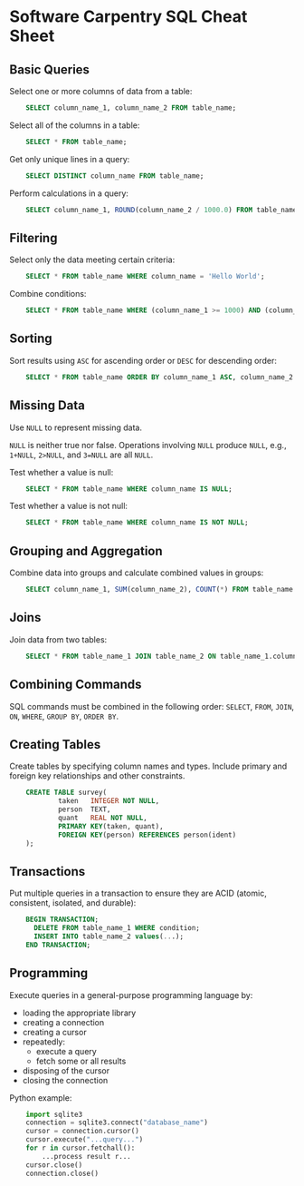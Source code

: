 Software Carpentry SQL Cheat Sheet
==================================

Basic Queries
-------------

Select one or more columns of data from a table:
```sql
    SELECT column_name_1, column_name_2 FROM table_name;
```
Select all of the columns in a table:
```sql
    SELECT * FROM table_name;
```
Get only unique lines in a query:
```sql
    SELECT DISTINCT column_name FROM table_name;
```
Perform calculations in a query:
```sql
    SELECT column_name_1, ROUND(column_name_2 / 1000.0) FROM table_name;
```

Filtering
---------

Select only the data meeting certain criteria:
```sql
    SELECT * FROM table_name WHERE column_name = 'Hello World';
```
Combine conditions:
```sql
    SELECT * FROM table_name WHERE (column_name_1 >= 1000) AND (column_name_2 = 'A' OR column_name_2 = 'B');
```

Sorting
-------

Sort results using `ASC` for ascending order or `DESC` for descending order:
```sql
    SELECT * FROM table_name ORDER BY column_name_1 ASC, column_name_2 DESC;
```

Missing Data
------------

Use `NULL` to represent missing data.

`NULL` is neither true nor false.
Operations involving `NULL` produce `NULL`, e.g., `1+NULL`, `2>NULL`, and `3=NULL` are all `NULL`.

Test whether a value is null:
```sql
    SELECT * FROM table_name WHERE column_name IS NULL;
```
Test whether a value is not null:
```sql
    SELECT * FROM table_name WHERE column_name IS NOT NULL;
```

Grouping and Aggregation
------------------------

Combine data into groups and calculate combined values in groups:
```sql
    SELECT column_name_1, SUM(column_name_2), COUNT(*) FROM table_name GROUP BY column_name_1;
```

Joins
-----

Join data from two tables:
```sql
    SELECT * FROM table_name_1 JOIN table_name_2 ON table_name_1.column_name = table_name_2.column_name;
```

Combining Commands
------------------

SQL commands must be combined in the following order:
`SELECT`, `FROM`, `JOIN`, `ON`, `WHERE`, `GROUP BY`, `ORDER BY`.


Creating Tables
---------------

Create tables by specifying column names and types.
Include primary and foreign key relationships and other constraints.
```sql
    CREATE TABLE survey(
            taken   INTEGER NOT NULL,
            person  TEXT,
            quant   REAL NOT NULL,
            PRIMARY KEY(taken, quant),
            FOREIGN KEY(person) REFERENCES person(ident)
    );
```
Transactions
------------

Put multiple queries in a transaction to ensure they are ACID
(atomic, consistent, isolated, and durable):
```sql
    BEGIN TRANSACTION;
      DELETE FROM table_name_1 WHERE condition;
      INSERT INTO table_name_2 values(...);
    END TRANSACTION;
```
Programming
-----------

Execute queries in a general-purpose programming language by:

* loading the appropriate library
* creating a connection
* creating a cursor
* repeatedly:
    * execute a query
    * fetch some or all results
* disposing of the cursor
* closing the connection

Python example:
```python
    import sqlite3
    connection = sqlite3.connect("database_name")
    cursor = connection.cursor()
    cursor.execute("...query...")
    for r in cursor.fetchall():
        ...process result r...
    cursor.close()
    connection.close()
```
